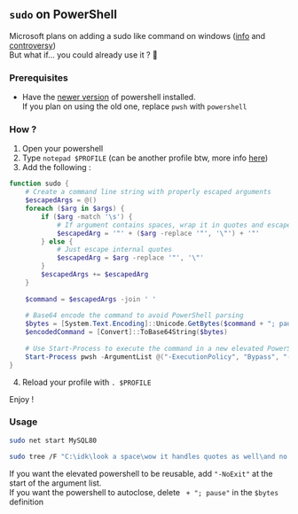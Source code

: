 ## `sudo` on PowerShell

Microsoft plans on adding a sudo like command on windows ([info](https://winaero.com/linux-sudo-command-is-coming-to-windows-11/) and [controversy](https://winaero.com/microsofts-sudo-has-sparked-resentment-in-the-open-source-community/))  
But what if... you could already use it ? :hand_over_mouth:  
  
### Prerequisites

- Have the [newer version](https://github.com/PowerShell/PowerShell) of powershell installed.  
If you plan on using the old one, replace `pwsh` with `powershell`

### How ?

1. Open your powershell
2. Type `notepad $PROFILE` (can be another profile btw, more info [here](https://learn.microsoft.com/en-us/powershell/module/microsoft.powershell.core/about/about_profiles?view=powershell-7.4#profile-types-and-locations))
3. Add the following :

```ps1
function sudo {
    # Create a command line string with properly escaped arguments
    $escapedArgs = @()
    foreach ($arg in $args) {
        if ($arg -match '\s') {
            # If argument contains spaces, wrap it in quotes and escape internal quotes
            $escapedArg = '"' + ($arg -replace '"', '\"') + '"'
        } else {
            # Just escape internal quotes
            $escapedArg = $arg -replace '"', '\"'
        }
        $escapedArgs += $escapedArg
    }
    
    $command = $escapedArgs -join ' '
    
    # Base64 encode the command to avoid PowerShell parsing
    $bytes = [System.Text.Encoding]::Unicode.GetBytes($command + "; pause")
    $encodedCommand = [Convert]::ToBase64String($bytes)
    
    # Use Start-Process to execute the command in a new elevated PowerShell instance
    Start-Process pwsh -ArgumentList @("-ExecutionPolicy", "Bypass", "-EncodedCommand", $encodedCommand) -Verb RunAs
}
```

4. Reload your profile with `. $PROFILE`
  
Enjoy !

### Usage

```bash
sudo net start MySQL80

sudo tree /F "C:\idk\look a space\wow it handles quotes as well\and no need to wrap the command in quotes aswell\crazy"
```

If you want the elevated powershell to be reusable, add `"-NoExit"` at the start of the argument list.  
If you want the powershell to autoclose, delete ` + "; pause"` in the `$bytes` definition
